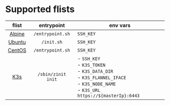 # Supported flists


|flist|entrypoint|env vars|
|:--:|:--:|--|
|[Alpine](https://hub.grid.tf/tf-official-apps/threefoldtech-alpine-3.flist.md)|`/entrypoint.sh`|`SSH_KEY`|
|[Ubuntu](https://hub.grid.tf/tf-official-apps/threefoldtech-ubuntu-22.04.flist.md)|`/init.sh`|`SSH_KEY`|
|[CentOS](https://hub.grid.tf/tf-official-apps/threefoldtech-centos-8.flist.md)|`/entrypoint.sh`|`SSH_KEY`|
|[K3s](https://hub.grid.tf/tf-official-apps/threefoldtech-k3s-latest.flist.md)|`/sbin/zinit init`|- `SSH_KEY` <br/>- `K3S_TOKEN` <br/>- `K3S_DATA_DIR`<br/>- `K3S_FLANNEL_IFACE`<br/>- `K3S_NODE_NAME`<br/> - `K3S_URL` `https://${masterIp}:6443`|
